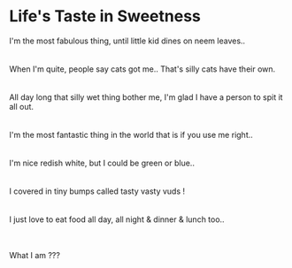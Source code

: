 # Life's Taste in Sweetness

I'm the most fabulous thing,
until little kid dines on neem leaves..
<br><br><br>
When I'm quite, people say cats got me..
That's silly cats have their own.
<br><br><br>
All day long that silly wet thing bother me,
I'm glad I have a person to spit it all out.
<br><br><br>
I'm the most fantastic thing in the world
that is if you use me right..
<br><br><br>
I'm nice redish white, but I could be green or blue..
<br><br><br>
I covered in tiny bumps called tasty vasty vuds !
<br><br><br>
I just love to eat food all day, all night & dinner & lunch too..
<br><br><br>


What I am ???
